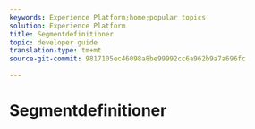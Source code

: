 ```yaml
---
keywords: Experience Platform;home;popular topics
solution: Experience Platform
title: Segmentdefinitioner
topic: developer guide
translation-type: tm+mt
source-git-commit: 9817105ec46098a8be99992cc6a962b9a7a696fc

---
```



# Segmentdefinitioner
